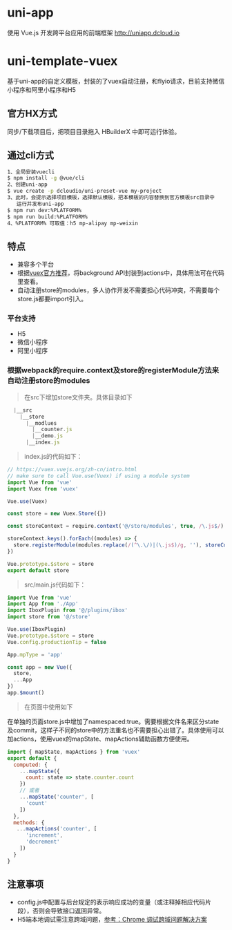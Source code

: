 # uni-app
使用 Vue.js 开发跨平台应用的前端框架 http://uniapp.dcloud.io

# uni-template-vuex
基于uni-app的自定义模板，封装的了vuex自动注册，和flyio请求，目前支持微信小程序和阿里小程序和H5

## 官方HX方式
同步/下载项目后，把项目目录拖入 HBuilderX 中即可运行体验。

## 通过cli方式
``` bash
1、全局安装vuecli
$ npm install -g @vue/cli
2、创建uni-app
$ vue create -p dcloudio/uni-preset-vue my-project 
3、此时，会提示选择项目模板，选择默认模板，把本模板的内容替换到官方模板src目录中
   运行并发布uni-app
$ npm run dev:%PLATFORM%
$ npm run build:%PLATFORM%
4、%PLATFORM% 可取值：h5 mp-alipay mp-weixin
```

## 特点
* 兼容多个平台
* 根据[vuex官方推荐](https://vuex.vuejs.org/zh-cn/intro.html)，将background API封装到actions中，具体用法可在代码里查看。
* 自动注册store的modules，多人协作开发不需要担心代码冲突，不需要每个store.js都要import引入。

### 平台支持
* H5
* 微信小程序
* 阿里小程序

### 根据webpack的require.context及store的registerModule方法来自动注册store的modules
>在src下增加store文件夹。具体目录如下
``` js
  |__src
    |__store
      |__modlues
        |__counter.js
        |__demo.js
      |__index.js
```

>index.js的代码如下：
``` js
// https://vuex.vuejs.org/zh-cn/intro.html
// make sure to call Vue.use(Vuex) if using a module system
import Vue from 'vue'
import Vuex from 'vuex'

Vue.use(Vuex)

const store = new Vuex.Store({})

const storeContext = require.context('@/store/modules', true, /\.js$/)

storeContext.keys().forEach((modules) => {
  store.registerModule(modules.replace(/(^\.\/)|(\.js$)/g, ''), storeContext(modules).default)
})

Vue.prototype.$store = store
export default store

```

>src/main.js代码如下：
``` js
import Vue from 'vue'
import App from './App'
import IboxPlugin from '@/plugins/ibox'
import store from '@/store'

Vue.use(IboxPlugin)
Vue.prototype.$store = store
Vue.config.productionTip = false

App.mpType = 'app'

const app = new Vue({
  store,
  ...App
})
app.$mount()

```

> 在页面中使用如下

在单独的页面store.js中增加了namespaced:true。需要根据文件名来区分state及commit，这样子不同的store中的方法重名也不需要担心出错了。具体使用可以加actions，使用vuex的mapState、mapActions辅助函数方便使用。

``` js
import { mapState, mapActions } from 'vuex'
export default {
  computed: {
    ...mapState({
      count: state => state.counter.count
    })
    // 或者
    ...mapState('counter', [
      'count'
    ])
  },
  methods: {
   ...mapActions('counter', [
      'increment',
      'decrement'
    ])
  }
}
```

## 注意事项
* config.js中配置与后台规定的表示响应成功的变量（或注释掉相应代码片段），否则会导致接口返回异常。
* H5端本地调试需注意跨域问题，[参考：Chrome 调试跨域问题解决方案](http://ask.dcloud.net.cn/article/35267)
